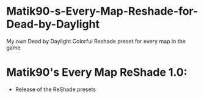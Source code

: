 # Matik90-s-Every-Map-Reshade-for-Dead-by-Daylight

My own Dead by Daylight Colorful Reshade preset for every map in the game

# Matik90's Every Map ReShade 1.0:

- Release of the ReShade presets
